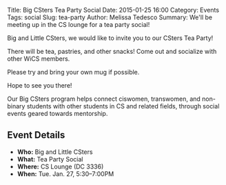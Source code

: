 Title: Big CSters Tea Party Social
Date: 2015-01-25 16:00
Category: Events
Tags: social
Slug: tea-party 
Author: Melissa Tedesco 
Summary: We'll be meeting up in the CS lounge for a tea party social!

Big and Little CSters, we would like to invite you to our CSters Tea Party!

There will be tea, pastries, and other snacks! Come out and socialize with other WiCS members.

Please try and bring your own mug if possible.

Hope to see you there!

Our Big CSters program helps connect ciswomen, transwomen, and non-binary students with other students in CS and related fields, through social events geared towards mentorship.

## Event Details ##

+ **Who:** Big and Little CSters
+ **What:** Tea Party Social
+ **Where:** CS Lounge (DC 3336)
+ **When:** Tue. Jan. 27, 5:30&ndash;7:00PM

